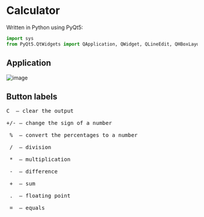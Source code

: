 # Calculator
Written in Python using PyQt5:
```python
import sys
from PyQt5.QtWidgets import QApplication, QWidget, QLineEdit, QHBoxLayout, QVBoxLayout, QPushButton]
```

## Application
![image](https://sun9-58.userapi.com/impg/H0D3uMVDJLNsxX7Mz5-hs3-K8WDaD4sUokr30A/3JKDeRIyOxw.jpg?size=380x257&quality=96&sign=79cf3b769570ef33b2619ac61595ad23&type=album)
## Button labels
<pre>C  — clear the output</br>
+/- — change the sign of a number</br>
 %  — convert the percentages to a number</br>
 /  — division</br>
<str> *</str>  — multiplication</br>
<str> -</str>  — difference</br>
<str> +</str>  — sum</br>
 .  — floating point</br>
 =  — equals</pre>
